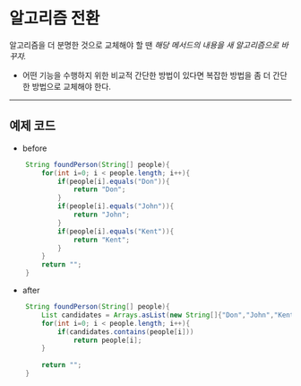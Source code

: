 # 알고리즘 전환

알고리즘을 더 분명한 것으로 교체해야 할 땐
*해당 메서드의 내용을 새 알고리즘으로 바꾸자.*

* 어떤 기능을 수행하지 위한 비교적 간단한 방법이 있다면 복잡한 방법을 좀 더 간단한 방법으로 교체해야 한다.

---

## 예제 코드

* before
```java
	String foundPerson(String[] people){
		for(int i=0; i < people.length; i++){
			if(people[i].equals("Don")){
				return "Don";
			}
			if(people[i].equals("John")){
				return "John";
			}
			if(people[i].equals("Kent")){
				return "Kent";
			}
		}
		return "";
	}
```
* after
```java
	String foundPerson(String[] people){
		List candidates = Arrays.asList(new String[]{"Don","John","Kent"});
		for(int i=0; i < people.length; i++){
			if(candidates.contains(people[i]))
				return people[i];
		}
		
		return "";
	}
```
